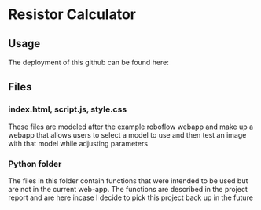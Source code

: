 # Resistor Calculator

## Usage
The deployment of this github can be found here:

## Files

### index.html, script.js, style.css
These files are modeled after the example roboflow webapp and make up a webapp that allows users to select a model to use and then test an image with that model while adjusting parameters

### Python folder
The files in this folder contain functions that were intended to be used but are not in the current web-app. The functions are described in the project report and are here incase I decide to pick this project back up in the future
